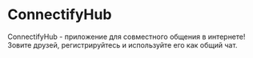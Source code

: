# ConnectifyHub
ConnectifyHub - приложение для совместного общения в интернете! Зовите друзей, регистрируйтесь и используйте его как общий чат.
